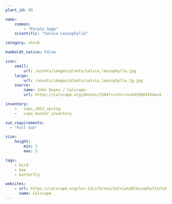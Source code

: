 ```yaml
---
plant_id: 80

name: 
    common: 
        - "Purple Sage" 
    scientific: "Salvia Leucophylla"

category: shrub

humboldt_native: False

icon: 
    small: 
        url: /assets/images/plants/salvia_leucophylla.jpg 
    large: 
        url: /assets/images/plants/salvia_leucophylla_lg.jpg 
    source: 
        name: John Doyen / Calscape 
        url: https://calscape.org/photos/3364?srchcr=sc641908435dac4

inventory: 
    -   cnps_2023_spring
    -   cnps_master_inventory

sun_requirements:
  - "Full Sun"

size:
    height: 
        min: 2
        max: 5

tags:
    - bird
    - bee
    - butterfly

websites: 
    - url: https://calscape.org/loc-California/Salvia%20leucophylla(%20)
      name: Calscape
---
```


